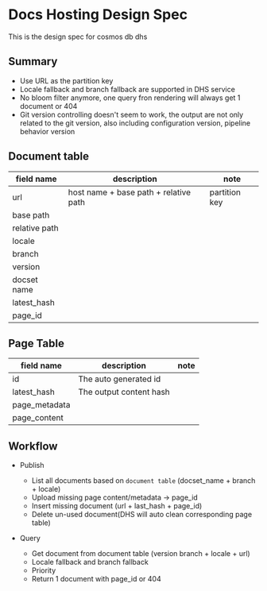 # Docs Hosting Design Spec

This is the design spec for cosmos db dhs

## Summary
- Use URL as the partition key
- Locale fallback and branch fallback are supported in DHS service
- No bloom filter anymore, one query fron rendering will always get 1 document or 404
- Git version controlling doesn't seem to work, the output are not only related to the git version, also including configuration version, pipeline behavior version

## Document table

| field name    | description                                      | note                              |
|---------------|--------------------------------------------------|-----------------------------------|
| url           | host name + base path + relative path            | partition key                     |
| base path     |                                                  |                                   |
| relative path |                                                  |                                   |
| locale        |                                                  |                                   |
| branch        |                                                  |                                   |
| version       |                                                  |                                   |
| docset name   |                                                  |                                   |
| latest_hash   |                                                  |                                   |
| page_id       |                                                  |                                   |

## Page Table

| field name    | description                                         | note                              |
|---------------|-----------------------------------------------------|-----------------------------------|
|      id       | The auto generated id                               |                                   |
| latest_hash   | The output content hash                             |                                   |
| page_metadata |                                                     |                                   |
| page_content  |                                                     |                                   |


## Workflow

- Publish
  - List all documents based on `document table` (docset_name + branch + locale)
  - Upload missing page content/metadata -> page_id
  - Insert missing document (url + last_hash + page_id)
  - Delete un-used document(DHS will auto clean corresponding page table)

- Query
  - Get document from document table (version branch + locale + url)
  - Locale fallback and branch fallback
  - Priority
  - Return 1 document with page_id or 404
